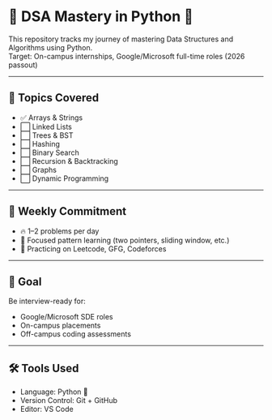 # 📘 DSA Mastery in Python 🚀

This repository tracks my journey of mastering Data Structures and Algorithms using Python.  
Target: On-campus internships, Google/Microsoft full-time roles (2026 passout)

---

## 📂 Topics Covered
- ✅ Arrays & Strings
- ⬜ Linked Lists
- ⬜ Trees & BST
- ⬜ Hashing
- ⬜ Binary Search
- ⬜ Recursion & Backtracking
- ⬜ Graphs
- ⬜ Dynamic Programming

---

## 📅 Weekly Commitment
- 🔥 1–2 problems per day
- 🧠 Focused pattern learning (two pointers, sliding window, etc.)
- 🧪 Practicing on Leetcode, GFG, Codeforces

---

## 🚀 Goal
Be interview-ready for:
- Google/Microsoft SDE roles
- On-campus placements
- Off-campus coding assessments

---

## 🛠 Tools Used
- Language: Python 🐍
- Version Control: Git + GitHub
- Editor: VS Code
